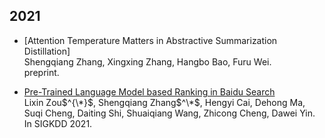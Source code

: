 ## 2021
* [Attention Temperature Matters in Abstractive Summarization Distillation]  
Shengqiang Zhang, Xingxing Zhang, Hangbo Bao, Furu Wei.  
preprint.

* [Pre-Trained Language Model based Ranking in Baidu Search](https://arxiv.org/abs/2105.11108)  
Lixin Zou$^{\*}$, Shengqiang Zhang$^\*$, Hengyi Cai, Dehong Ma, Suqi Cheng, Daiting Shi, Shuaiqiang Wang, Zhicong Cheng, Dawei Yin.  
In SIGKDD 2021.
